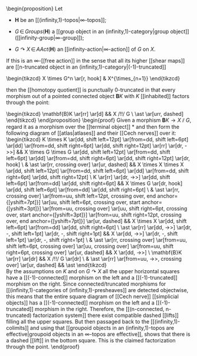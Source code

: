 
\begin{proposition}
Let 

* $\mathbf{H}$ be an [[(infinity,1)-topos|$\infty$-topos]];

* $G \,\in\, Groups(\mathbf{H})$ a [[group object in an (infinity,1)-category|group object]] ([[infinity-group|$\infty$-group]]);

* $G \curvearrowright X \,\in\, A Act(\mathbf{H})$ an [[infinity-action|$\infty$-action]] of $G$ on $X$.

If this is an $\infty$-[[free action]] in the sense that all its higher [[shear maps]] are [[n-truncated object in an (infinity,1)-category|(-1)-truncated]]

\begin{tikzcd}
  X \times G^n
  \ar[r, hook]
  &
  X^{\times_{n+1}}
\end{tikzcd}

then the [[homotopy quotient]] is punctually 0-truncated in that every morphism out of a pointed connected object $\mathbf{B}K$ with $K$ [[inhabited]] factors through the point:

\begin{tikzcd}
  \mathbf{B}K
  \ar[rr]
  \ar[d]
  &&
  X /\!\!/ G
  \\
  \ast
  \ar[urr, dashed]
\end{tikzcd}
\end{proposition}
\begin{proof}
Given a morphism $\mathbf{B}K \to X \sslash G$, regard it as a morphism over the [[terminal object]] $\ast$ and then form the following diagram of [[atlas|atlases]] and their [[Cech nerves]] over it:
  \begin{tikzcd}
    K \times K
    \ar[dd, shift left=12pt]
    \ar[from=dd, shift left=6pt]
    \ar[dd]
    \ar[from=dd, shift right=6pt]
    \ar[dd, shift right=12pt]
    \ar[rr]
    \ar[dr, ->>]
    &&
    X \times G \times G
    \ar[dd, shift left=12pt]
    \ar[from=dd, shift left=6pt]
    \ar[dd]
    \ar[from=dd, shift right=6pt]
    \ar[dd, shift right=12pt]
    \ar[dr, hook]
    \\
    & 
    \ast
    \ar[rr, crossing over]
    \ar[ur, dashed]
    &&
    X \times X \times X
    \ar[dd, shift left=12pt]
    \ar[from=dd, shift left=6pt]
    \ar[dd]
    \ar[from=dd, shift right=6pt]
    \ar[dd, shift right=12pt]
    \\
    K
    \ar[rr]
    \ar[dr, ->>]
    \ar[dd, shift left=6pt]
    \ar[from=dd]
    \ar[dd, shift right=6pt]
    &&
    X \times G
    \ar[dr, hook]
    \ar[dd, shift left=6pt]
    \ar[from=dd]
    \ar[dd, shift right=6pt]
    \\
    & 
    \ast
    \ar[rr, crossing over]
    \ar[from=uu, shift left=12pt, crossing over, end anchor={[yshift=7pt]}]
    \ar[uu, shift left=6pt, crossing over, start anchor={[yshift=3pt]}]
    \ar[from=uu, crossing over]
    \ar[uu, shift right=6pt, crossing over, start anchor={[yshift=3pt]}]
    \ar[from=uu, shift right=12pt, crossing over, end anchor={[yshift=7pt]}]
    \ar[ur, dashed]
    &&
    X \times X
    \ar[dd, shift left=6pt]
    \ar[from=dd]
    \ar[dd, shift right=6pt]
    \\
    \ast
    \ar[rr]
    \ar[dd, ->>]
    \ar[dr, -, shift left=1pt]
    \ar[dr, -, shift right=1pt]
    &&
    X
    \ar[dd, ->>]
    \ar[dr, -, shift left=1pt]
    \ar[dr, -, shift right=1pt]
    \\
    &
    \ast 
    \ar[rr, crossing over]
    \ar[from=uu, shift left=6pt, crossing over]
    \ar[uu, crossing over]
    \ar[from=uu, shift right=6pt, crossing over]
    \ar[ur, dashed]
    &&
    X
    \ar[dd, ->>]
    \\
    \mathbf{B}K
    \ar[rr]
    \ar[dr]
    &&
    X /\!\!/ G
    \ar[dr]
    \\
    & 
    \ast
    \ar[rr]
    \ar[from=uu, ->>, crossing over]
    \ar[ur, dashed]
    &&
    \ast
  \end{tikzcd}  
By the assumptions on $K$ and on $G \curvearrowright X$ all the upper horizontal squares have a [[(-1)-connected]] morphism on the left and a [[(-1)-truncated]] morphism on the right. Since connected/truncated morphisms for [[(infinity,1)-categories of (infinity,1)-presheaves]] are detected objectwise,  this means that the entire square diagram of [[Cech nerve]] [[simplicial objects]] has a [[(-1)-connected]] morphism on the left and a [[(-1)-truncated]] morphism in the right. Therefore, the [[(n-connected, n-truncated) factorization system]] there exist compatible dashed [[lifts]] filling all the upper squares. But then passaged back to the [[(infinity,1)-colimits]] and using that [[groupoid objects in an (infinity,1)-topos are effective|groupoid objects in an $\infty$-topos are effective]], shows that there is a dashed [[lift]] in the bottom square. This is the claimed factorization through the point.
\end{proof}

